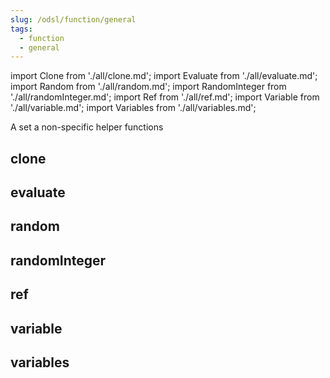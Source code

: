 ```yaml
---
slug: /odsl/function/general
tags:
  - function
  - general
---
```

import Clone from './all/clone.md';
import Evaluate from './all/evaluate.md';
import Random from './all/random.md';
import RandomInteger from './all/randomInteger.md';
import Ref from './all/ref.md';
import Variable from './all/variable.md';
import Variables from './all/variables.md';

A set a non-specific helper functions

## clone
<Clone  />

## evaluate
<Evaluate  />

## random
<Random  />

## randomInteger
<RandomInteger  />

## ref
<Ref  />

## variable
<Variable  />

## variables
<Variables  />
